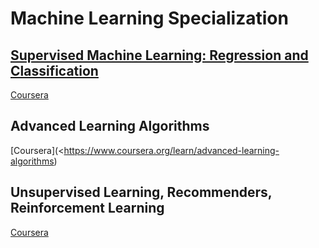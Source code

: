 # Machine Learning Specialization

## [Supervised Machine Learning: Regression and Classification](/Machine%20Learning%20Specialization/Supervised%20Machine%20Learning%20Regression%20and%20Classification/)

[Coursera](https://www.coursera.org/learn/machine-learning)

## Advanced Learning Algorithms

[Coursera](<https://www.coursera.org/learn/advanced-learning-algorithms)

## Unsupervised Learning, Recommenders, Reinforcement Learning

[Coursera](https://www.coursera.org/learn/unsupervised-learning-recommenders-reinforcement-learning?specialization=machine-learning-introduction)

